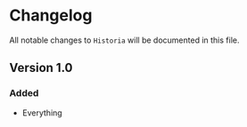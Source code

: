 # Changelog

All notable changes to `Historia` will be documented in this file.

## Version 1.0

### Added
- Everything

